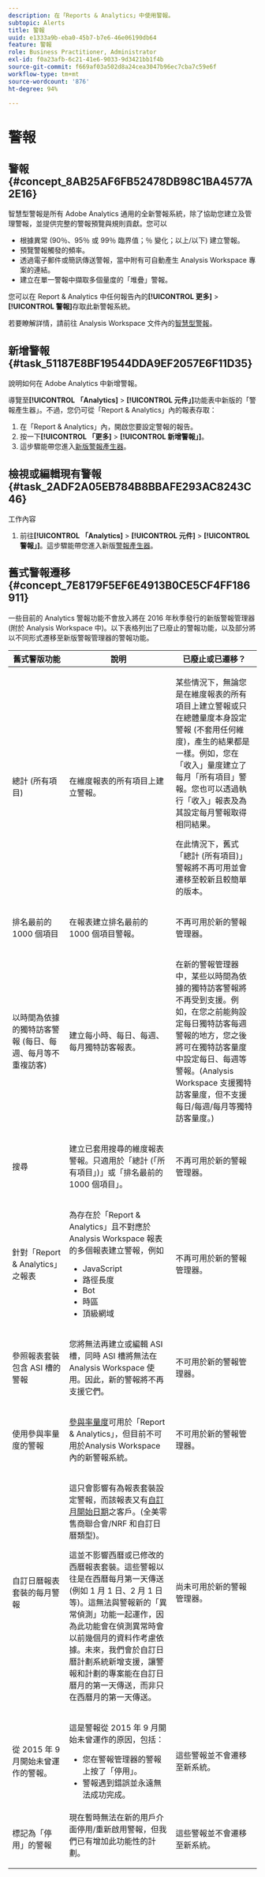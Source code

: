 ```yaml
---
description: 在「Reports & Analytics」中使用警報。
subtopic: Alerts
title: 警報
uuid: e1333a9b-eba0-45b7-b7e6-46e06190db64
feature: 警報
role: Business Practitioner, Administrator
exl-id: f0a23afb-6c21-41e6-9033-9d3421bb1f4b
source-git-commit: f669af03a502d8a24cea3047b96ec7cba7c59e6f
workflow-type: tm+mt
source-wordcount: '876'
ht-degree: 94%

---
```


# 警報

## 警報 {#concept_8AB25AF6FB52478DB98C1BA4577A2E16}

智慧型警報是所有 Adobe Analytics 通用的全新警報系統，除了協助您建立及管理警報，並提供完整的警報預覽與規則貢獻。您可以

* 根據異常 (90％、95％ 或 99％ 臨界值；％ 變化；以上/以下) 建立警報。
* 預覽警報觸發的頻率。
* 透過電子郵件或簡訊傳送警報，當中附有可自動產生 Analysis Workspace 專案的連結。
* 建立在單一警報中擷取多個量度的「堆疊」警報。

您可以在 Report &amp; Analytics 中任何報告內的&#x200B;**[!UICONTROL 更多]** > **[!UICONTROL 警報]**&#x200B;存取此新警報系統。

若要瞭解詳情，請前往 Analysis Workspace 文件內的[智慧型警報](https://experienceleague.adobe.com/docs/analytics/analyze/analysis-workspace/virtual-analyst/intelligent-alerts/intellligent-alerts.html)。

## 新增警報 {#task_51187E8BF19544DDA9EF2057E6F11D35}

說明如何在 Adobe Analytics 中新增警報。

<!-- 

t_add_an_alert.xml

 -->

導覽至&#x200B;**[!UICONTROL 「Analytics]** > **[!UICONTROL 元件」]**&#x200B;功能表中新版的「警報產生器」。不過，您仍可從「Report &amp; Analytics」內的報表存取：

1. 在「Report &amp; Analytics」內，開啟您要設定警報的報告。
1. 按一下&#x200B;**[!UICONTROL 「更多]** > **[!UICONTROL 新增警報」]**。
1. 這步驟能帶您進入[新版警報產生器](https://experienceleague.adobe.com/docs/analytics/analyze/analysis-workspace/virtual-analyst/intelligent-alerts/alert-builder.html)。

## 檢視或編輯現有警報 {#task_2ADF2A05EB784B8BBAFE293AC8243C46}

工作內容

1. 前往&#x200B;**[!UICONTROL 「Analytics]** > **[!UICONTROL 元件]** > **[!UICONTROL 警報」]**。這步驟能帶您進入新版[警報產生器](https://experienceleague.adobe.com/docs/analytics/analyze/analysis-workspace/virtual-analyst/intelligent-alerts/alert-manager.html)。

## 舊式警報遷移 {#concept_7E8179F5EF6E4913B0CE5CF4FF186911}

一些目前的 Analytics 警報功能不會放入將在 2016 年秋季發行的新版警報管理器 (附於 Analysis Workspace 中)。以下表格列出了已廢止的警報功能，以及部分將以不同形式遷移至新版警報管理器的警報功能。

<!-- 

deprecated_alerts.xml

 -->

<table id="table_9307013B16AC4AC7BFC6F4C440FCFDE4"> 
 <thead> 
  <tr> 
   <th colname="col1" class="entry"> 舊式警版功能 </th> 
   <th colname="col2" class="entry"> 說明 </th> 
   <th colname="col3" class="entry"> 已廢止或已遷移？ </th> 
  </tr> 
 </thead>
 <tbody> 
  <tr> 
   <td colname="col1"> <p>總計 (所有項目) </p> </td> 
   <td colname="col2"> <p>在維度報表的所有項目上建立警報。 </p> </td> 
   <td colname="col3"> <p>某些情況下，無論您是在維度報表的所有項目上建立警報或只在總體量度本身設定警報 (不套用任何維度)，產生的結果都是一樣。例如，您在「收入」量度建立了每月「所有項目」警報。您也可以透過執行「收入」報表及為其設定每月警報取得相同結果。 </p> <p>在此情況下，舊式「總計 (所有項目)」警報將不再可用並會遷移至較新且較簡單的版本。 </p> <p> </p> </td> 
  </tr> 
  <tr> 
   <td colname="col1"> <p>排名最前的 1000 個項目 </p> <p> </p> </td> 
   <td colname="col2"> <p>在報表建立排名最前的 1000 個項目警報。 </p> </td> 
   <td colname="col3"> <p>不再可用於新的警報管理器。 </p> </td> 
  </tr> 
  <tr> 
   <td colname="col1"> <p>以時間為依據的獨特訪客警報 (每日、每週、每月等不重複訪客) </p> <p> </p> </td> 
   <td colname="col2"> <p>建立每小時、每日、每週、每月獨特訪客報表。 </p> </td> 
   <td colname="col3"> <p>在新的警報管理器中，某些以時間為依據的獨特訪客警報將不再受到支援。例如，在您之前能夠設定每日獨特訪客每週警報的地方，您之後將可在獨特訪客量度中設定每日、每週等警報。(Analysis Workspace 支援獨特訪客量度，但不支援每日/每週/每月等獨特訪客量度。) </p> <p> </p> </td> 
  </tr> 
  <tr> 
   <td colname="col1"> <p>搜尋 </p> </td> 
   <td colname="col2"> <p>建立已套用搜尋的維度報表警報。只適用於「總計 (「所有項目」)」或「排名最前的 1000 個項目」。 </p> <p> </p> </td> 
   <td colname="col3"> <p>不再可用於新的警報管理器。 </p> </td> 
  </tr> 
  <tr> 
   <td colname="col1"> <p> 針對「Report &amp; Analytics」之報表 </p> </td> 
   <td colname="col2"> <p>為存在於「Report &amp; Analytics」且不對應於 Analysis Workspace 報表的多個報表建立警報，例如 
     <ul id="ul_9A690970A5AE4ED39E664DF23EF3164F"> 
      <li id="li_E2F44EDBA1D945CEBAC4802ED714E7A1">JavaScript </li> 
      <li id="li_B847C6A988854F76824F099681705EC9">路徑長度 </li> 
      <li id="li_4AF656460BC748E8802FAF258D01842F">Bot </li> 
      <li id="li_A300D2803B244774839BEC23D3EB533A">時區 </li> 
      <li id="li_7A0B4CF92F4D47238B7B329EEC213322">頂級網域 </li> 
     </ul> </p> <p> </p> </td> 
   <td colname="col3"> <p>不再可用於新的警報管理器。 </p> </td> 
  </tr> 
  <tr> 
   <td colname="col1"> <p>參照報表套裝包含 ASI 槽的警報 </p> </td> 
   <td colname="col2"> <p>您將無法再建立或編輯 ASI 槽，同時 ASI 槽將無法在 Analysis Workspace 使用。因此，新的警報將不再支援它們。 </p> <p> </p> </td> 
   <td colname="col3"> <p>不可用於新的警報管理器。 </p> </td> 
  </tr> 
  <tr> 
   <td colname="col1"> <p>使用參與率量度的警報 </p> </td> 
   <td colname="col2"> <p> <a href="https://experienceleague.adobe.com/docs/analytics/components/variables/metrics/metrics-participation.html"  >參與率量度</a>可用於「Report &amp; Analytics」，但目前不可用於Analysis Workspace 內的新警報系統。 </p> <p> </p> </td> 
   <td colname="col3"> <p>不可用於新的警報管理器。 </p> </td> 
  </tr> 
  <tr> 
   <td colname="col1"> <p>自訂日曆報表套裝的每月警報 </p> </td> 
   <td colname="col2"> <p>這只會影響有為報表套裝設定警報，而該報表又有<a href="https://experienceleague.adobe.com/docs/analytics/analyze/report-builder/data-requests/date-ranges/custom-calendar.html"  >自訂月開始日期</a>之客戶。(全美零售商聯合會/NRF 和自訂日曆類型)。 </p> <p>這並不影響西曆或已修改的西曆報表套裝。這些警報以往是在西曆每月第一天傳送 (例如 1 月 1 日、2 月 1 日等)。這無法與警報新的「異常偵測」功能一起運作，因為此功能會在偵測異常時會以前幾個月的資料作考慮依據。未來，我們會於自訂日曆計劃系統新增支援，讓警報和計劃的專案能在自訂日曆月的第一天傳送，而非只在西曆月的第一天傳送。 </p> <p> </p> </td> 
   <td colname="col3"> <p>尚未可用於新的警報管理器。 </p> </td> 
  </tr> 
  <tr> 
   <td colname="col1"> <p>從 2015 年 9 月開始未曾運作的警報。 </p> </td> 
   <td colname="col2"> <p>這是警報從 2015 年 9 月開始未曾運作的原因，包括： </p> 
    <ul id="ul_15812938A2454537AF6ADDB039DE16BC"> 
     <li id="li_D079A819CEE04F609AF18C09EEE83F0D">您在警報管理器的警報上按了「停用」。 </li> 
     <li id="li_E23D01FA0B1341AD8BC1DDD16FB1366F">警報遇到錯誤並永遠無法成功完成。 </li> 
    </ul> <p> </p> </td> 
   <td colname="col3"> 這些警報並不會遷移至新系統。 </td> 
  </tr> 
  <tr> 
   <td colname="col1"> 標記為「停用」的警報 </td> 
   <td colname="col2"> 現在暫時無法在新的用戶介面停用/重新啟用警報，但我們已有增加此功能性的計劃。 <p> </p> </td> 
   <td colname="col3"> 這些警報並不會遷移至新系統。 </td> 
  </tr> 
 </tbody> 
</table>
